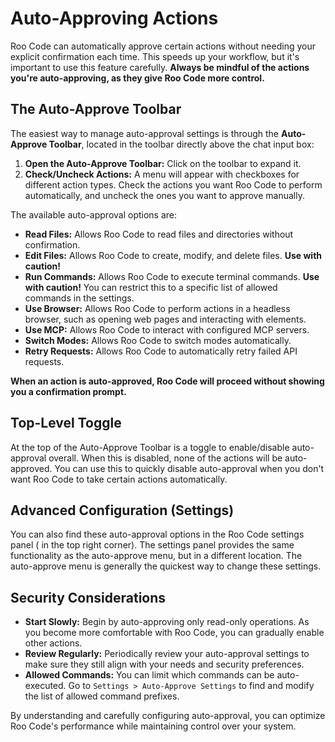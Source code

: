 # Auto-Approving Actions

Roo Code can automatically approve certain actions without needing your explicit confirmation each time. This speeds up your workflow, but it's important to use this feature carefully.  **Always be mindful of the actions you're auto-approving, as they give Roo Code more control.**

## The Auto-Approve Toolbar

The easiest way to manage auto-approval settings is through the **Auto-Approve Toolbar**, located in the toolbar directly above the chat input box:

1.  **Open the Auto-Approve Toolbar:** Click on the toolbar to expand it.
2.  **Check/Uncheck Actions:**  A menu will appear with checkboxes for different action types. Check the actions you want Roo Code to perform automatically, and uncheck the ones you want to approve manually.

The available auto-approval options are:

*   **Read Files:** Allows Roo Code to read files and directories without confirmation.
*   **Edit Files:** Allows Roo Code to create, modify, and delete files. **Use with caution!**
*   **Run Commands:** Allows Roo Code to execute terminal commands. **Use with caution!**  You can restrict this to a specific list of allowed commands in the settings.
*   **Use Browser:** Allows Roo Code to perform actions in a headless browser, such as opening web pages and interacting with elements.
*   **Use MCP:** Allows Roo Code to interact with configured MCP servers.
*   **Switch Modes:** Allows Roo Code to switch modes automatically.
*   **Retry Requests:** Allows Roo Code to automatically retry failed API requests.

**When an action is auto-approved, Roo Code will proceed without showing you a confirmation prompt.**

## Top-Level Toggle

At the top of the Auto-Approve Toolbar is a toggle to enable/disable auto-approval overall. When this is disabled, none of the actions will be auto-approved. You can use this to quickly disable auto-approval when you don't want Roo Code to take certain actions automatically.

## Advanced Configuration (Settings)

You can also find these auto-approval options in the Roo Code settings panel (<Codicon name="gear" /> in the top right corner).  The settings panel provides the same functionality as the auto-approve menu, but in a different location.  The auto-approve menu is generally the quickest way to change these settings.

## Security Considerations

*   **Start Slowly:** Begin by auto-approving only read-only operations.  As you become more comfortable with Roo Code, you can gradually enable other actions.
*   **Review Regularly:**  Periodically review your auto-approval settings to make sure they still align with your needs and security preferences.
* **Allowed Commands:** You can limit which commands can be auto-executed. Go to `Settings > Auto-Approve Settings` to find and modify the list of allowed command prefixes.

By understanding and carefully configuring auto-approval, you can optimize Roo Code's performance while maintaining control over your system.